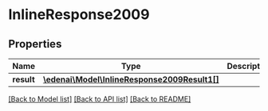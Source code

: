 # InlineResponse2009

## Properties
Name | Type | Description | Notes
------------ | ------------- | ------------- | -------------
**result** | [**\edenai\Model\InlineResponse2009Result1[]**](InlineResponse2009Result1.md) |  | [optional] 

[[Back to Model list]](../README.md#documentation-for-models) [[Back to API list]](../README.md#documentation-for-api-endpoints) [[Back to README]](../README.md)


